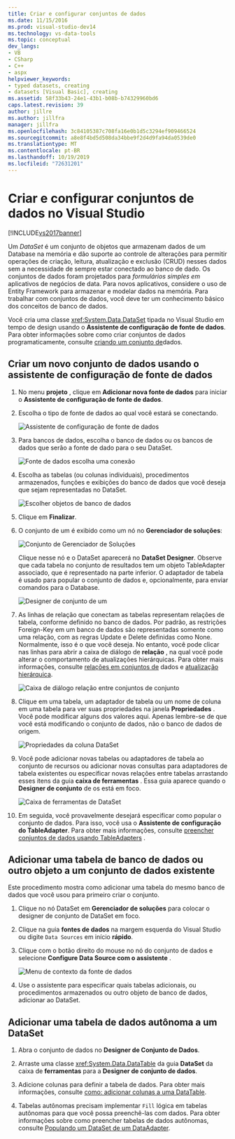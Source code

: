 ```yaml
---
title: Criar e configurar conjuntos de dados
ms.date: 11/15/2016
ms.prod: visual-studio-dev14
ms.technology: vs-data-tools
ms.topic: conceptual
dev_langs:
- VB
- CSharp
- C++
- aspx
helpviewer_keywords:
- typed datasets, creating
- datasets [Visual Basic], creating
ms.assetid: 58f33b43-24e1-43b1-b08b-b74329960bd6
caps.latest.revision: 39
author: jillre
ms.author: jillfra
manager: jillfra
ms.openlocfilehash: 3c84105387c708fa16e0b1d5c3294ef909466524
ms.sourcegitcommit: a8e8f4bd5d508da34bbe9f2d4d9fa94da0539de0
ms.translationtype: MT
ms.contentlocale: pt-BR
ms.lasthandoff: 10/19/2019
ms.locfileid: "72631201"
---
```

# <a name="create-and-configure-datasets-in-visual-studio"></a>Criar e configurar conjuntos de dados no Visual Studio
[!INCLUDE[vs2017banner](../includes/vs2017banner.md)]

Um *DataSet* é um conjunto de objetos que armazenam dados de um Database na memória e dão suporte ao controle de alterações para permitir operações de criação, leitura, atualização e exclusão (CRUD) nesses dados sem a necessidade de sempre estar conectado ao banco de dado. Os conjuntos de dados foram projetados para *formulários simples em* aplicativos de negócios de data. Para novos aplicativos, considere o uso de Entity Framework para armazenar e modelar dados na memória. Para trabalhar com conjuntos de dados, você deve ter um conhecimento básico dos conceitos de banco de dados.

 Você cria uma classe <xref:System.Data.DataSet> tipada no Visual Studio em tempo de design usando o **Assistente de configuração de fonte de dados**. Para obter informações sobre como criar conjuntos de dados programaticamente, consulte [criando um conjunto de](https://msdn.microsoft.com/library/57629d8f-393e-4677-8b83-29ffde27f5fc)dados.

## <a name="create-a-new-dataset-by-using-the-data-source-configuration-wizard"></a>Criar um novo conjunto de dados usando o assistente de configuração de fonte de dados

1. No menu **projeto** , clique em **Adicionar nova fonte de dados** para iniciar o **Assistente de configuração de fonte de dados**.

2. Escolha o tipo de fonte de dados ao qual você estará se conectando.

     ![Assistente de configuração de fonte de dados](../data-tools/media/data-source-configuration-wizard.png "Assistente para Configuração da Fonte de Dados")

3. Para bancos de dados, escolha o banco de dados ou os bancos de dados que serão a fonte de dado para o seu DataSet.

     ![Fonte de dados escolha uma conexão](../data-tools/media/data-source-choose-a-connection.png "Fonte de dados escolha uma conexão")

4. Escolha as tabelas (ou colunas individuais), procedimentos armazenados, funções e exibições do banco de dados que você deseja que sejam representadas no DataSet.

     ![Escolher objetos de banco de dados](../data-tools/media/raddata-chose-objects.png "raddata escolheu objetos")

5. Clique em **Finalizar**.

6. O conjunto de um é exibido como um nó no **Gerenciador de soluções**:

     ![Conjunto de Gerenciador de Soluções](../data-tools/media/dataset-in-solution-explorer.png "Conjunto de Gerenciador de Soluções")

     Clique nesse nó e o DataSet aparecerá no **DataSet Designer**. Observe que cada tabela no conjunto de resultados tem um objeto TableAdapter associado, que é representado na parte inferior. O adaptador de tabela é usado para popular o conjunto de dados e, opcionalmente, para enviar comandos para o Database.

     ![Designer de conjunto de um](../data-tools/media/dataset-designer.png "Designer de Conjunto de Dados")

7. As linhas de relação que conectam as tabelas representam relações de tabela, conforme definido no banco de dados. Por padrão, as restrições Foreign-Key em um banco de dados são representadas somente como uma relação, com as regras Update e Delete definidas como None. Normalmente, isso é o que você deseja. No entanto, você pode clicar nas linhas para abrir a caixa de diálogo de **relação** , na qual você pode alterar o comportamento de atualizações hierárquicas. Para obter mais informações, consulte [relações em conjuntos de](../data-tools/relationships-in-datasets.md) dados e [atualização hierárquica](../data-tools/hierarchical-update.md).

     ![Caixa de diálogo relação entre conjuntos de conjunto](../data-tools/media/raddata-relation-dialog.png "caixa de diálogo raddata relation")

8. Clique em uma tabela, um adaptador de tabela ou um nome de coluna em uma tabela para ver suas propriedades na janela **Propriedades** . Você pode modificar alguns dos valores aqui. Apenas lembre-se de que você está modificando o conjunto de dados, não o banco de dados de origem.

     ![Propriedades da coluna DataSet](../data-tools/media/dataset-column-properties.png "Propriedades da coluna DataSet")

9. Você pode adicionar novas tabelas ou adaptadores de tabela ao conjunto de recursos ou adicionar novas consultas para adaptadores de tabela existentes ou especificar novas relações entre tabelas arrastando esses itens da guia **caixa de ferramentas** . Essa guia aparece quando o **Designer de conjunto** de os está em foco.

     ![Caixa de ferramentas de DataSet](../data-tools/media/raddata-dataset-toolbox.png "Caixa de ferramentas do conjunto de raddata")

10. Em seguida, você provavelmente desejará especificar como popular o conjunto de dados. Para isso, você usa o **Assistente de configuração do TableAdapter**. Para obter mais informações, consulte [preencher conjuntos de dados usando TableAdapters](../data-tools/fill-datasets-by-using-tableadapters.md) .

## <a name="add-a-database-table-or-other-object-to-an-existing-dataset"></a>Adicionar uma tabela de banco de dados ou outro objeto a um conjunto de dados existente
 Este procedimento mostra como adicionar uma tabela do mesmo banco de dados que você usou para primeiro criar o conjunto.

1. Clique no nó DataSet em **Gerenciador de soluções** para colocar o designer de conjunto de DataSet em foco.

2. Clique na guia **fontes de dados** na margem esquerda do Visual Studio ou digite `Data Sources` em início **rápido**.

3. Clique com o botão direito do mouse no nó do conjunto de dados e selecione **Configure Data Source com o assistente** .

     ![Menu de contexto da fonte de dados](../data-tools/media/data-source-context-menu.png "Menu de contexto da fonte de dados")

4. Use o assistente para especificar quais tabelas adicionais, ou procedimentos armazenados ou outro objeto de banco de dados, adicionar ao DataSet.

## <a name="add-a-stand-alone-data-table-to-a-dataset"></a>Adicionar uma tabela de dados autônoma a um DataSet

1. Abra o conjunto de dados no **Designer de Conjunto de Dados**.

2. Arraste uma classe <xref:System.Data.DataTable> da guia **DataSet** da caixa de **ferramentas** para a **Designer de conjunto de dados**.

3. Adicione colunas para definir a tabela de dados. Para obter mais informações, consulte [como: adicionar colunas a uma DataTable](https://msdn.microsoft.com/library/8ca21f77-b99a-47a7-a656-7cfd7a1bd9df).

4. Tabelas autônomas precisam implementar `Fill` lógica em tabelas autônomas para que você possa preenchê-las com dados. Para obter informações sobre como preencher tabelas de dados autônomas, consulte [Populando um DataSet de um DataAdapter](https://msdn.microsoft.com/library/3fa0ac7d-e266-4954-bfac-3fbe2f913153).

